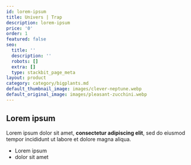 ```yaml
---
id: lorem-ipsum
title: Univers | Trap
description: lorem-ipsum
price: '0'
order: 1
featured: false
seo:
  title: ''
  description: ''
  robots: []
  extra: []
  type: stackbit_page_meta
layout: product
category: category/bigplants.md
default_thumbnail_image: images/clever-neptune.webp
default_original_image: images/pleasant-zucchini.webp
---
```

## Lorem ipsum

Lorem ipsum dolor sit amet, **consectetur adipiscing elit**, sed do eiusmod tempor incididunt ut labore et dolore magna aliqua.

- Lorem ipsum
- dolor sit amet